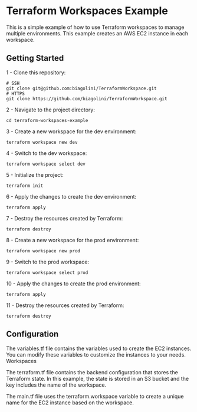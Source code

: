 # Terraform Workspaces Example

This is a simple example of how to use Terraform workspaces to manage multiple environments. This example creates an AWS EC2 instance in each workspace.

## Getting Started

1 - Clone this repository:

```
# SSH
git clone git@github.com:biagolini/TerraformWorkspace.git
# HTTPS
git clone https://github.com/biagolini/TerraformWorkspace.git
```

2 - Navigate to the project directory:

```
cd terraform-workspaces-example
```

3 - Create a new workspace for the dev environment:

```
terraform workspace new dev
```

4 - Switch to the dev workspace:

```
terraform workspace select dev
```

5 - Initialize the project:

```
terraform init
```

6 - Apply the changes to create the dev environment:

```
terraform apply
```

7 - Destroy the resources created by Terraform:

```
terraform destroy
```

8 - Create a new workspace for the prod environment:

```
terraform workspace new prod
```

9 - Switch to the prod workspace:

```
terraform workspace select prod
```

10 - Apply the changes to create the prod environment:

```
terraform apply
```

11 - Destroy the resources created by Terraform:

```
terraform destroy
```

## Configuration

The variables.tf file contains the variables used to create the EC2 instances. You can modify these variables to customize the instances to your needs.
Workspaces

The terraform.tf file contains the backend configuration that stores the Terraform state. In this example, the state is stored in an S3 bucket and the key includes the name of the workspace.

The main.tf file uses the terraform.workspace variable to create a unique name for the EC2 instance based on the workspace.
